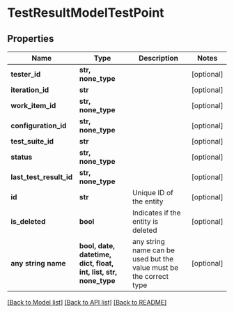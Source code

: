 # TestResultModelTestPoint


## Properties
Name | Type | Description | Notes
------------ | ------------- | ------------- | -------------
**tester_id** | **str, none_type** |  | [optional] 
**iteration_id** | **str** |  | [optional] 
**work_item_id** | **str, none_type** |  | [optional] 
**configuration_id** | **str, none_type** |  | [optional] 
**test_suite_id** | **str** |  | [optional] 
**status** | **str, none_type** |  | [optional] 
**last_test_result_id** | **str, none_type** |  | [optional] 
**id** | **str** | Unique ID of the entity | [optional] 
**is_deleted** | **bool** | Indicates if the entity is deleted | [optional] 
**any string name** | **bool, date, datetime, dict, float, int, list, str, none_type** | any string name can be used but the value must be the correct type | [optional]

[[Back to Model list]](../README.md#documentation-for-models) [[Back to API list]](../README.md#documentation-for-api-endpoints) [[Back to README]](../README.md)



